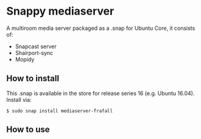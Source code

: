 # Snappy mediaserver

A multiroom media server packaged as a .snap for Ubuntu Core, it consists of:

- Snapcast server
- Shairport-sync
- Mopidy

## How to install

This .snap is available in the store for release series 16 (e.g. Ubuntu
16.04). Install via:

    $ sudo snap install mediaserver-frafall


## How to use

[1]: https://github.com/frafall/mediaserver-snap

